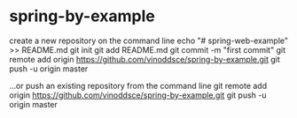 # spring-by-example


create a new repository on the command line
echo "# spring-web-example" >> README.md
git init
git add README.md
git commit -m "first commit"
git remote add origin https://github.com/vinoddsce/spring-by-example.git
git push -u origin master


…or push an existing repository from the command line
git remote add origin https://github.com/vinoddsce/spring-by-example.git
git push -u origin master